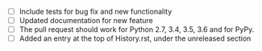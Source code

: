 - [ ] Include tests for bug fix and new functionality
- [ ] Updated documentation for new feature
- [ ] The pull request should work for Python 2.7, 3.4, 3.5, 3.6 and for PyPy.
- [ ] Added an entry at the top of History.rst, under the unreleased section

